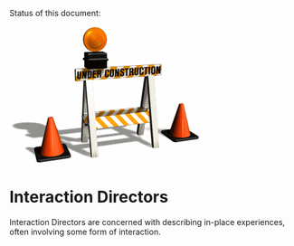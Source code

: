 Status of this document:
![](../_assets/under-construction-flashing-barracade-animation.gif)

# Interaction Directors

Interaction Directors are concerned with describing in-place experiences, often involving some form of interaction.



